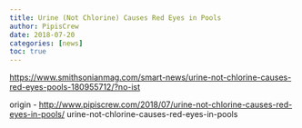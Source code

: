```yaml
---
title: Urine (Not Chlorine) Causes Red Eyes in Pools
author: PipisCrew
date: 2018-07-20
categories: [news]
toc: true
---
```


https://www.smithsonianmag.com/smart-news/urine-not-chlorine-causes-red-eyes-pools-180955712/?no-ist

origin - http://www.pipiscrew.com/2018/07/urine-not-chlorine-causes-red-eyes-in-pools/ urine-not-chlorine-causes-red-eyes-in-pools